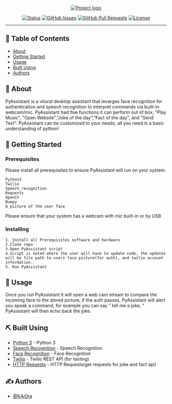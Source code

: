 <p align="center">
  <a href="" rel="noopener">
 <img src="https://i.imgur.com/KAOnnUp.png" alt="Project logo"></a>
</p>

<div align="center">

  [![Status](https://img.shields.io/badge/status-active-success.svg)]() 
  [![GitHub Issues](https://img.shields.io/github/issues/kylelobo/The-Documentation-Compendium.svg)](https://github.com/kylelobo/The-Documentation-Compendium/issues)
  [![GitHub Pull Requests](https://img.shields.io/github/issues-pr/kylelobo/The-Documentation-Compendium.svg)](https://github.com/kylelobo/The-Documentation-Compendium/pulls)
  [![License](https://img.shields.io/badge/license-MIT-blue.svg)](/LICENSE)

</div>

---
## 📝 Table of Contents
- [About](#about)
- [Getting Started](#getting_started)
- [Usage](#usage)
- [Built Using](#built_using)
- [Authors](#authors)

## 🧐 About <a name = "about"></a>
PyAssistant is a vitural desktop assistant that levarges face recognition for authentication and speech recognition to interpret commands via built-in webcam/mic. PyAssistant had five functions it can perform out of box, "Play Music", "Open Website","Joke of the day","Fact of the day", and "Send Text". PyAssistant can be customized to your needs, all you need is a basic understanding of python!

## 🏁 Getting Started <a name = "getting_started"></a>

### Prerequisites
Please install all prerequisites to ensure PyAssistant will run on your system.

```
Python3
Twilio 
Speech_recognition
Requests
OpenCV
Numpy
A picture of the user face
```
Please ensure that your system has a webcam with mic built-in or by USB

### Installing

```
1. Install all Prerequisites software and hardware
2.Clone repo
3.Open PyAssistant script
4.Script is noted where the user will have to update code, the updates will be file path to users face picture(for auth), and twilio account information. 
5. Run PyAssistant
```

## 🎈 Usage <a name="usage"></a>
Once you run PyAssistant it will open a web cam stream to compare the incoming face to the stored picture, if the auth passes, PyAssistant will alert you speak a command, for example you can say " tell me a joke, " PyAssistant will then echo back the joke. 


## ⛏️ Built Using <a name = "built_using"></a>
- [Python 3](https://www.python.org/downloads/) - Python 3
- [Speech Recognition](https://pypi.org/project/SpeechRecognition/) - Speech Recognition
- [Face Recognition](https://github.com/ageitgey/face_recognition) - Face Recognition
- [Twilio](https://pypi.org/project/twilio/) - Twilio REST API (for texting)
- [HTTP Requests](https://pypi.org/project/requests/) - HTTP Requests(get requests for joke and fact api)

## ✍️ Authors <a name = "authors"></a>
- [@KAr0ra](https://github.com/KAr0ra) 



